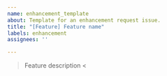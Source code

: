 ```yaml
---
name: enhancement_template
about: Template for an enhancement request issue.
title: "[Feature] Feature name"
labels: enhancement
assignees: ''

---
```


> Feature description <
